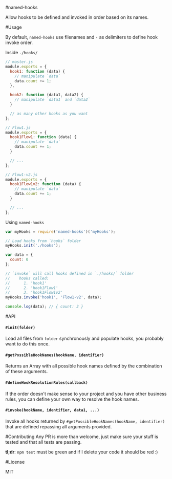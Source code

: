 #named-hooks

Allow hooks to be defined and invoked in order based on its names.

#Usage

By default, `named-hooks` use filenames and `-` as delimiters to define hook invoke order.

Inside `./hooks/`

``` js
// master.js
module.exports = {
  hook1: function (data) {
    // manipulate `data`
    data.count += 1;
  },

  hook2: function (data1, data2) {
    // manipulate `data1` and `data2`
  }

  // as many other hooks as you want
};
```
``` js
// Flow1.js
module.exports = {
  hook1Flow1: function (data) {
    // manipulate `data`
    data.count += 1;
  }

  // ...
};
```

``` js
// Flow1-v2.js
module.exports = {
  hook1Flow1v2: function (data) {
    // manipulate `data`
    data.count += 1;
  }

  // ...
};
```

Using `named-hooks`

``` js
var myHooks = require('named-hooks')('myHooks');

// Load hooks from `hooks` folder
myHooks.init('./hooks');

var data = {
  count: 0
};

// `invoke` will call hooks defined in `./hooks/` folder
//    hooks called:
//      1. 'hook1'
//      2. 'hook1Flow1'
//      3. 'hook1Flow1v2'
myHooks.invoke('hook1', 'Flow1-v2', data);

console.log(data); // { count: 3 }
```

#API

#### `#init(folder)`
Load all files from `folder` synchronously and populate hooks, you probably want to do this once.

#### `#getPossibleHookNames(hookName, identifier)`
Returns an Array with all possible hook names defined by the combination of these arguments.

#### `#defineHookResolutionRules(callback)`
If the order doesn't make sense to your project and you have other business rules, you can define your own way to resolve the hook names.

#### `#invoke(hookName, identifier, data1, ...)`
Invoke all hooks returned by `#getPossibleHookNames(hookName, identifier)` that are defined repassing all arguments provided.

#Contributing
Any PR is more than welcome, just make sure your stuff is tested and that all tests are passing.

**tl;dr**: `npm test` must be green and if I delete your code it should be red :)

#License

MIT

